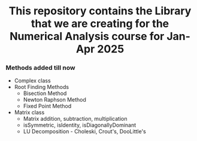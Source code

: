 <h1 align="center"> This repository contains the Library that we are creating for the Numerical Analysis course for Jan-Apr 2025</h1>

### Methods added till now
- Complex class
- Root Finding Methods
  - Bisection Method
  - Newton Raphson Method
  - Fixed Point Method
- Matrix class
  - Matrix addition, subtraction, multiplication
  - isSymmetric, isIdentity, isDiagonallyDominant
  - LU Decomposition - Choleski, Crout's, DooLittle's
